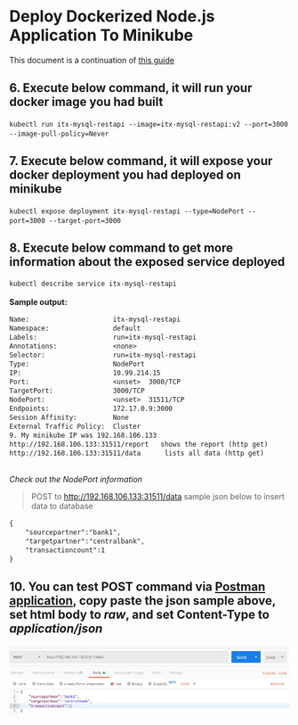 # Deploy Dockerized Node.js Application To Minikube

This document is a continuation of [this guide](https://github.com/cambazm/DockerizeNodeJsApp)

## 6. Execute below command, it will run your docker image you had built
`kubectl run itx-mysql-restapi --image=itx-mysql-restapi:v2 --port=3000 --image-pull-policy=Never`

## 7. Execute below command, it will expose your docker deployment you had deployed on minikube
`kubectl expose deployment itx-mysql-restapi --type=NodePort --port=3000 --target-port=3000`

## 8. Execute below command to get more information about the exposed service deployed
`kubectl describe service itx-mysql-restapi`
<br /><br />
<b>Sample output:</b>

```
Name:                     itx-mysql-restapi
Namespace:                default
Labels:                   run=itx-mysql-restapi
Annotations:              <none>
Selector:                 run=itx-mysql-restapi
Type:                     NodePort
IP:                       10.99.214.15
Port:                     <unset>  3000/TCP
TargetPort:               3000/TCP
NodePort:                 <unset>  31511/TCP
Endpoints:                172.17.0.9:3000
Session Affinity:         None
External Traffic Policy:  Cluster
9. My minikube IP was 192.168.106.133
http://192.168.106.133:31511/report   shows the report (http get)
http://192.168.106.133:31511/data      lists all data (http get)
```
<br />
<i>Check out the NodePort information</i> <br />

> POST to http://192.168.106.133:31511/data sample json below to insert data to database

```
{
	"sourcepartner":"bank1",
	"targetpartner":"centralbank",
	"transactioncount":1
}
```

## 10. You can test POST command via [Postman application](https://www.getpostman.com/), copy paste the json sample above, set html body to <i>raw</i>, and set Content-Type to <i>application/json</i>
![Image](postman-sample.jpg)
